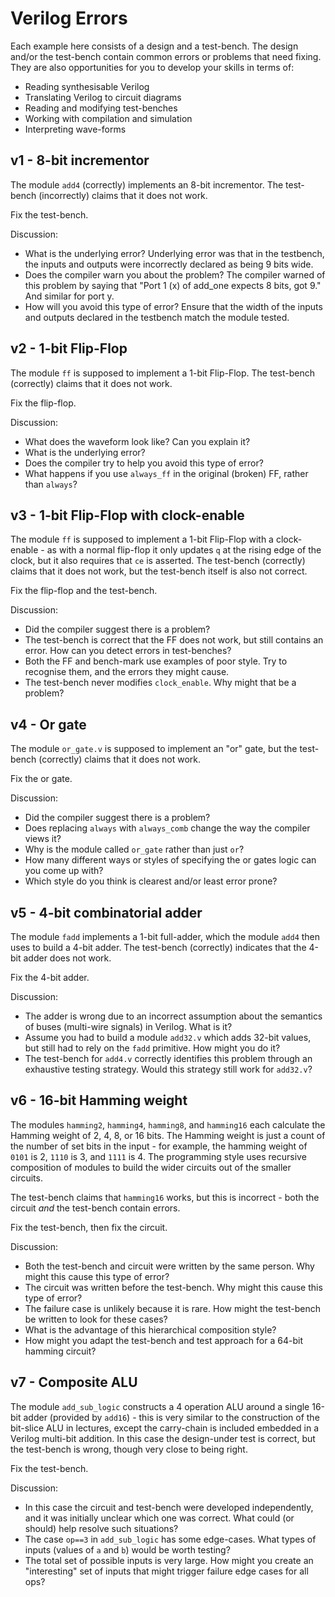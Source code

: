 Verilog Errors
==============

Each example here consists of a design and a test-bench.
The design and/or the test-bench contain common errors
or problems that need fixing. They are also opportunities
for you to develop your skills in terms of:

- Reading synthesisable Verilog
- Translating Verilog to circuit diagrams
- Reading and modifying test-benches
- Working with compilation and simulation
- Interpreting wave-forms

v1 - 8-bit incrementor
----------------------

The module `add4` (correctly) implements an 8-bit incrementor. The test-bench (incorrectly)
claims that it does not work.

Fix the test-bench.

Discussion:

- What is the underlying error?
    Underlying error was that in the testbench, the inputs and outputs were incorrectly declared as being 9 bits wide. 
- Does the compiler warn you about the problem?
    The compiler warned of this problem by saying that "Port 1 (x) of add_one expects 8 bits, got 9." And similar for port y.
- How will you avoid this type of error?
    Ensure that the width of the inputs and outputs declared in the testbench match the module tested.


v2 - 1-bit Flip-Flop
--------------------

The module `ff` is supposed to implement a 1-bit Flip-Flop. The test-bench
(correctly) claims that it does not work.

Fix the flip-flop.

Discussion:

- What does the waveform look like? Can you explain it?
- What is the underlying error?
- Does the compiler try to help you avoid this type of error?
- What happens if you use `always_ff` in the original (broken) FF, rather than `always`?

v3 - 1-bit Flip-Flop with clock-enable
-------------------------------------

The module `ff` is supposed to implement a 1-bit Flip-Flop with a clock-enable - as
with a normal flip-flop it only updates `q` at the rising edge of the clock,
but it also requires that `ce` is asserted. The test-bench (correctly) claims that
it does not work, but the test-bench itself is also not correct.

Fix the flip-flop and the test-bench.

Discussion:

- Did the compiler suggest there is a problem?
- The test-bench is correct that the FF does not work, but still contains an error. How can you
    detect errors in test-benches?
- Both the FF and bench-mark use examples of poor style. Try to recognise them, and the errors they might cause.
- The test-bench never modifies `clock_enable`. Why might that be a problem?

v4 - Or gate
------------

The module `or_gate.v` is supposed to implement an "or" gate, but the test-bench
(correctly) claims that it does not work.

Fix the or gate.

Discussion:

- Did the compiler suggest there is a problem?
- Does replacing `always` with `always_comb` change the way the compiler views it?
- Why is the module called `or_gate` rather than just `or`?
- How many different ways or styles of specifying the or gates logic can you come up with?
- Which style do you think is clearest and/or least error prone?

v5 - 4-bit combinatorial adder
------------------------------

The module `fadd` implements a 1-bit full-adder, which the module `add4` then
uses to build a 4-bit adder. The test-bench (correctly) indicates that the
4-bit adder does not work.

Fix the 4-bit adder.

Discussion:

- The adder is wrong due to an incorrect assumption about the semantics of buses (multi-wire signals) in Verilog. What is it?
- Assume you had to build a module `add32.v` which adds 32-bit values, but still had to rely on the `fadd` primitive. How might you do it?
- The test-bench for `add4.v` correctly identifies this problem through an exhaustive testing strategy. Would this strategy still work for `add32.v`?


v6 - 16-bit Hamming weight
--------------------------

The modules `hamming2`, `hamming4`, `hamming8`, and `hamming16` each calculate the Hamming weight of
2, 4, 8, or 16 bits. The Hamming weight is just a count of the number of set bits in the input - for
example, the hamming weight of `0101` is 2, `1110` is 3, and `1111` is 4. The programming style
uses recursive composition of modules to build the wider circuits out of the smaller circuits.

The test-bench claims that `hamming16` works, but this is incorrect - both the
circuit _and_ the test-bench contain errors.

Fix the test-bench, then fix the circuit.

Discussion:
- Both the test-bench and circuit were written by the same person. Why might this cause this type of error?
- The circuit was written before the test-bench. Why might this cause this type of error?
- The failure case is unlikely because it is rare. How might the test-bench be written to look for these cases?
- What is the advantage of this hierarchical composition style?
- How might you adapt the test-bench and test approach for a 64-bit hamming circuit?

v7 - Composite ALU
------------------

The module `add_sub_logic` constructs a 4 operation ALU around a single 16-bit adder (provided by `add16`) -
this is very similar to the construction of the bit-slice ALU in lectures, except the carry-chain is
included embedded in a Verilog multi-bit addition. In this case the design-under test is correct,
but the test-bench is wrong, though very close to being right.

Fix the test-bench.

Discussion:

- In this case the circuit and test-bench were developed independently, and it was initially unclear which one was correct. What
  could (or should) help resolve such situations?
- The case `op==3` in `add_sub_logic` has some edge-cases. What types of inputs (values of `a` and `b`) would be worth
    testing?
- The total set of possible inputs is very large. How might you create an "interesting" set of inputs that
    might trigger failure edge cases for all ops?
